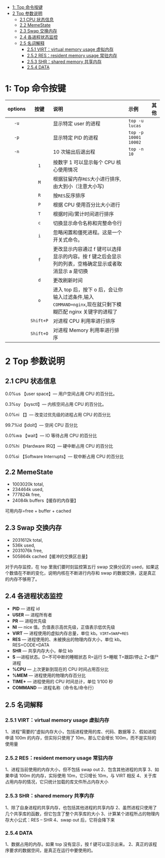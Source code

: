 
- [1: Top 命令按键](#1-top-命令按键)
- [2 Top 参数说明](#2-top-参数说明)
  - [2.1 CPU 状态信息](#21-cpu-状态信息)
  - [2.2 MemeState](#22-memestate)
  - [2.3 Swap 交换内存](#23-swap-交换内存)
  - [2.4 各进程状态监控](#24-各进程状态监控)
  - [2.5 名词解释](#25-名词解释)
    - [2.5.1 VIRT：virtual memory usage 虚拟内存](#251-virtvirtual-memory-usage-虚拟内存)
    - [2.5.2 RES：resident memory usage 常驻内存](#252-resresident-memory-usage-常驻内存)
    - [2.5.3 SHR：shared memory 共享内存](#253-shrshared-memory-共享内存)
    - [2.5.4 DATA](#254-data)

# 1: Top 命令按键

| options |   按键    | 说明                                                                                                      | 示例                 | 其他 |
| :-----: | :-------: | :-------------------------------------------------------------------------------------------------------- | :------------------- | :--- |
|  `-u`   |           | 显示特定 user 的进程                                                                                      | `top -u lucas`       |      |
|  `-p`   |           | 显示特定 PID 的进程                                                                                       | `top -p 10001 10002` |      |
|  `-n`   |           | 10 次输出后退出程                                                                                         | `top -n 10`          |      |
|         |    `1`    | 按数字 1 可以显示每个 CPU 核心使用情况                                                                    |                      |      |
|         |    `M`    | 根据驻留内存`RES`大小进行排序,由大到小（注意大小写)                                                       |                      |      |
|         |    `R`    | 按`RES`反序排序                                                                                           |                      |      |
|         |    `P`    | 根据 CPU 使用百分比大小进行                                                                               |                      |      |
|         |    `T`    | 根据时间/累计时间进行排序                                                                                 |                      |      |
|         |    `c`    | 切换显示命令名称和完整命令行                                                                              |                      |      |
|         |    `i`    | 忽略闲置和僵死进程。这是一个开关式命令。                                                                  |                      |      |
|         |    `f`    | 更改显示内容通过 f 键可以选择显示的内容。按 f 键之后会显示列的列表，空格确定显示或者取消显示 a 是切换     |                      |      |
|         |    `d`    | 更改刷新时间                                                                                              |                      |      |
|         |    `o`    | 进入 top 后，按下 o 后，会让你输入过滤条件,输入 `COMMAND=nginx`,现在就只剩下模糊匹配 nginx 关键字的进程了 |                      |      |
|         | `Shift+P` | 对进程 CPU 利用率进行排序                                                                                 |                      |      |
|         | `Shift+O` | 对进程 Memory 利用率进行排序                                                                              |                      |      |

# 2 Top 参数说明

## 2.1 CPU 状态信息

0.0%us 【user space】— 用户空间占用 CPU 的百分比。

0.3%sy 【sysctl】— 内核空间占用 CPU 的百分比。

0.0%ni 【】— 改变过优先级的进程占用 CPU 的百分比

99.7%id【idolt】— 空闲 CPU 百分比

0.0%wa 【wait】— IO 等待占用 CPU 的百分比

0.0%hi 【Hardware IRQ】— 硬中断占用 CPU 的百分比

0.0%si 【Software Interrupts】— 软中断占用 CPU 的百分比

## 2.2 MemeState

- 1003020k total,
- 234464k used,
- 777824k free,
- 24084k buffers【缓存的内存量】

可用内存=free + buffer + cached

## 2.3 Swap 交换内存

- 2031612k total,
- 536k used,
- 2031076k free,
- 505864k cached【缓冲的交换区总量】

对于内存监控，在 top 里我们要时刻监控第五行 swap 交换分区的 used，如果这个数值在不断的变化，说明内核在不断进行内存和 swap 的数据交换，这是真正的内存不够用了。

## 2.4 各进程状态监控

- **PID** — 进程 id
- **USER** — 进程所有者
- **PR** — 进程优先级
- **NI** — nice 值。负值表示高优先级，正值表示低优先级
- **VIRT** — 进程使用的虚拟内存总量，单位 kb。`VIRT=SWAP+RES`
- **RES** — 进程使用的、未被换出的物理内存大小，单位 kb。RES=CODE+DATA
- **SHR** — 共享内存大小，单位 kb
- **S** —进程状态。D=不可中断的睡眠状态 R=运行 S=睡眠 T=跟踪/停止 Z=僵尸进程
- **%CPU** — 上次更新到现在的 CPU 时间占用百分比
- **%MEM** — 进程使用的物理内存百分比
- **TIME+** — 进程使用的 CPU 时间总计，单位 1/100 秒
- **COMMAND** — 进程名称（命令名/命令行）

## 2.5 名词解释

### 2.5.1 VIRT：virtual memory usage 虚拟内存

1、进程“需要的”虚拟内存大小，包括进程使用的库、代码、数据等
2、假如进程申请 100m 的内存，但实际只使用了 10m，那么它会增长 100m，而不是实际的使用量

### 2.5.2 RES：resident memory usage 常驻内存

1、进程当前使用的内存大小，但不包括 swap out
2、包含其他进程的共享
3、如果申请 100m 的内存，实际使用 10m，它只增长 10m，与 VIRT 相反
4、关于库占用内存的情况，它只统计加载的库文件所占内存大小

### 2.5.3 SHR：shared memory 共享内存

1、除了自身进程的共享内存，也包括其他进程的共享内存
2、虽然进程只使用了几个共享库的函数，但它包含了整个共享库的大小
3、计算某个进程所占的物理内存大小公式：RES – SHR
4、swap out 后，它将会降下来

### 2.5.4 DATA

1、数据占用的内存。如果 top 没有显示，按 f 键可以显示出来。
2、真正的该程序要求的数据空间，是真正在运行中要使用的。
